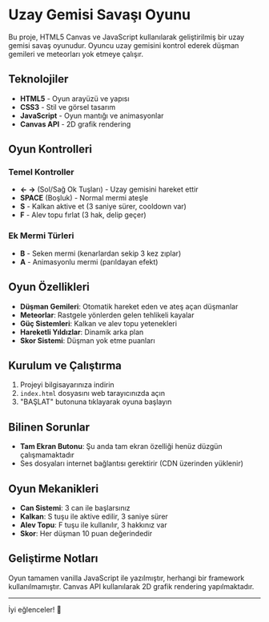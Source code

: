 # Uzay Gemisi Savaşı Oyunu

Bu proje, HTML5 Canvas ve JavaScript kullanılarak geliştirilmiş bir uzay gemisi savaş oyunudur. Oyuncu uzay gemisini kontrol ederek düşman gemileri ve meteorları yok etmeye çalışır.

## Teknolojiler

- **HTML5** - Oyun arayüzü ve yapısı
- **CSS3** - Stil ve görsel tasarım
- **JavaScript** - Oyun mantığı ve animasyonlar
- **Canvas API** - 2D grafik rendering

## Oyun Kontrolleri

### Temel Kontroller
- **← →** (Sol/Sağ Ok Tuşları) - Uzay gemisini hareket ettir
- **SPACE** (Boşluk) - Normal mermi ateşle
- **S** - Kalkan aktive et (3 saniye sürer, cooldown var)
- **F** - Alev topu fırlat (3 hak, delip geçer)

### Ek Mermi Türleri
- **B** - Seken mermi (kenarlardan sekip 3 kez zıplar)
- **A** - Animasyonlu mermi (parıldayan efekt)

## Oyun Özellikleri

- **Düşman Gemileri**: Otomatik hareket eden ve ateş açan düşmanlar
- **Meteorlar**: Rastgele yönlerden gelen tehlikeli kayalar
- **Güç Sistemleri**: Kalkan ve alev topu yetenekleri
- **Hareketli Yıldızlar**: Dinamik arka plan
- **Skor Sistemi**: Düşman yok etme puanları

## Kurulum ve Çalıştırma

1. Projeyi bilgisayarınıza indirin
2. `index.html` dosyasını web tarayıcınızda açın
3. "BAŞLAT" butonuna tıklayarak oyuna başlayın

## Bilinen Sorunlar

- **Tam Ekran Butonu**: Şu anda tam ekran özelliği henüz düzgün çalışmamaktadır
- Ses dosyaları internet bağlantısı gerektirir (CDN üzerinden yüklenir)

## Oyun Mekanikleri

- **Can Sistemi**: 3 can ile başlarsınız
- **Kalkan**: S tuşu ile aktive edilir, 3 saniye sürer
- **Alev Topu**: F tuşu ile kullanılır, 3 hakkınız var
- **Skor**: Her düşman 10 puan değerindedir

## Geliştirme Notları

Oyun tamamen vanilla JavaScript ile yazılmıştır, herhangi bir framework kullanılmamıştır. Canvas API kullanılarak 2D grafik rendering yapılmaktadır.

---

İyi eğlenceler! 🚀
